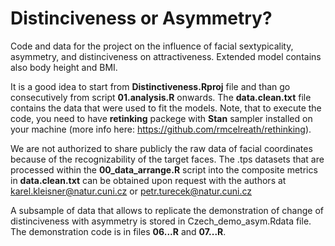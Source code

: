 # Distinciveness or Asymmetry?
Code and data for the project on the influence of facial sextypicality, asymmetry, and distinciveness on attractiveness. Extended model contains also body height and BMI.

It is a good idea to start from **Distinctiveness.Rproj** file and than go consecutively from script **01.analysis.R** onwards.
The **data.clean.txt** file contains the data that were used to fit the models. Note, that to execute the code, you need to have **retinking** packege with **Stan** sampler installed on your machine (more info here: https://github.com/rmcelreath/rethinking).

We are not authorized to share publicly the raw data of facial coordinates because of the recognizability of the target faces. The .tps datasets that are processed within the **00_data_arrange.R** script into the composite metrics in **data.clean.txt** can be obtained upon request with the authors at karel.kleisner@natur.cuni.cz or petr.turecek@natur.cuni.cz

A subsample of data that allows to replicate the demonstration of change of distinciveness with asymmetry is stored in Czech_demo_asym.Rdata file. The demonstration code is in files **06...R** and **07...R**.
